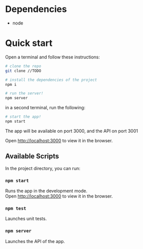 # Dependencies

- node

# Quick start
Open a terminal and follow these instructions:

```sh
# clone the repo
git clone //TODO

# install the dependencies of the project
npm i

# run the server!
npm server
```

in a second terminal, run the following:
```sh
# start the app!
npm start
```

The app will be available on port 3000, and the API on port 3001

Open [http://localhost:3000](http://localhost:3000) to view it in the browser.

## Available Scripts

In the project directory, you can run:

### `npm start`

Runs the app in the development mode.\
Open [http://localhost:3000](http://localhost:3000) to view it in the browser.

### `npm test`

Launches unit tests.

### `npm server`

Launches the API of the app.



